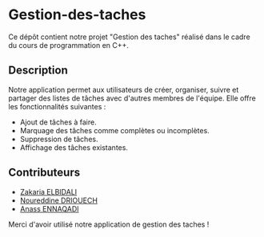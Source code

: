 # Gestion-des-taches
Ce dépôt contient notre projet "Gestion des taches" réalisé dans le cadre du cours de programmation en C++.

## Description

Notre application permet aux utilisateurs de créer, organiser, suivre et partager des listes de tâches avec d'autres membres de l'équipe. Elle offre les fonctionnalités suivantes :

- Ajout de tâches à faire.
- Marquage des tâches comme complètes ou incomplètes.
- Suppression de tâches.
- Affichage des tâches existantes.

## Contributeurs

- [Zakaria ELBIDALI](https://github.com/Zakaria12e)
- [Noureddine DRIOUECH](https://github.com/NoureddineDRIOUECH)
- [Anass ENNAQADI](https://github.com/ANAS-ENNAQADI)

Merci d'avoir utilisé notre application de gestion des taches !
